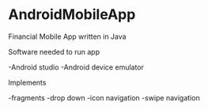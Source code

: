 # AndroidMobileApp

Financial Mobile App written in Java 

Software needed to run app 

-Android studio
-Android device emulator


Implements

-fragments -drop down -icon navigation -swipe navigation
